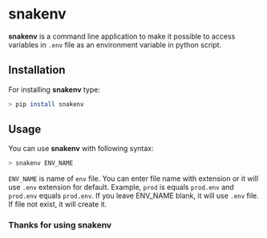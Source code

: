 # snakenv
**snakenv** is a command line application to make it possible to access variables in `.env` file as an environment variable in python script.

## Installation
For installing **snakenv** type:
```bash
> pip install snakenv
```

## Usage
You can use **snakenv** with following syntax:
```bash
> snakenv ENV_NAME
```
`ENV_NAME` is name of `env` file. You can enter file name with extension or it will use `.env` extension for default. Example, `prod` is equals `prod.env` and `prod.env` equals `prod.env`. 
If you leave ENV_NAME blank, it will use `.env` file.
If file not exist, it will create it.

### Thanks for using snakenv